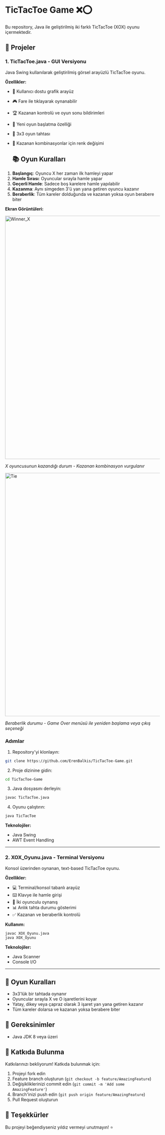 # TicTacToe Game ❌⭕

Bu repository, Java ile geliştirilmiş iki farklı TicTacToe (XOX) oyunu içermektedir.

## 📁 Projeler

### 1. TicTacToe.java - GUI Versiyonu

Java Swing kullanılarak geliştirilmiş görsel arayüzlü TicTacToe oyunu.

**Özellikler:**
- 🎨 Kullanıcı dostu grafik arayüz
- 🎮 Fare ile tıklayarak oynanabilir
- 🏆 Kazanan kontrolü ve oyun sonu bildirimleri
- 🔄 Yeni oyun başlatma özelliği
- 🎯 3x3 oyun tahtası
- 🌈 Kazanan kombinasyonlar için renk değişimi

  ## 📚 Oyun Kuralları

1. **Başlangıç**: Oyuncu X her zaman ilk hamleyi yapar
2. **Hamle Sırası**: Oyuncular sırayla hamle yapar
3. **Geçerli Hamle**: Sadece boş karelere hamle yapılabilir
4. **Kazanma**: Aynı simgeden 3'ü yan yana getiren oyuncu kazanır
5. **Beraberlik**: Tüm kareler dolduğunda ve kazanan yoksa oyun berabere biter
   

**Ekran Görüntüleri:**


<img width="726" height="793" alt="Winner_X" src="https://github.com/user-attachments/assets/cefc21f7-0da8-47da-be76-06705b88f9fb" />


*X oyuncusunun kazandığı durum - Kazanan kombinasyon vurgulanır*



<img width="723" height="793" alt="Tie" src="https://github.com/user-attachments/assets/4137bd87-35a0-45bd-88ae-765e28a2680a" />


*Beraberlik durumu - Game Over menüsü ile yeniden başlama veya çıkış seçeneği*


### Adımlar

1. Repository'yi klonlayın:
```bash
git clone https://github.com/ErenBalkis/TicTacToe-Game.git
```

2. Proje dizinine gidin:
```bash
cd TicTacToe-Game
```

3. Java dosyasını derleyin:
```bash
javac TicTacToe.java
```

4. Oyunu çalıştırın:
```bash
java TicTacToe
```


**Teknolojiler:**
- Java Swing
- AWT Event Handling

---

### 2. XOX_Oyunu.java - Terminal Versiyonu

Konsol üzerinden oynanan, text-based TicTacToe oyunu.

**Özellikler:**
- 💻 Terminal/konsol tabanlı arayüz
- ⌨️ Klavye ile hamle girişi
- 👥 İki oyunculu oynanış
- 📊 Anlık tahta durumu gösterimi
- ✅ Kazanan ve beraberlik kontrolü

**Kullanım:**
```bash
javac XOX_Oyunu.java
java XOX_Oyunu
```

**Teknolojiler:**
- Java Scanner
- Console I/O

---

## 🎯 Oyun Kuralları

- 3x3'lük bir tahtada oynanır
- Oyuncular sırayla X ve O işaretlerini koyar
- Yatay, dikey veya çapraz olarak 3 işaret yan yana getiren kazanır
- Tüm kareler dolarsa ve kazanan yoksa berabere biter

## 🚀 Gereksinimler

- Java JDK 8 veya üzeri

  
## 🤝 Katkıda Bulunma

Katkılarınızı bekliyorum! Katkıda bulunmak için:

1. Projeyi fork edin
2. Feature branch oluşturun (`git checkout -b feature/AmazingFeature`)
3. Değişikliklerinizi commit edin (`git commit -m 'Add some AmazingFeature'`)
4. Branch'inizi push edin (`git push origin feature/AmazingFeature`)
5. Pull Request oluşturun


 ## 🌟 Teşekkürler

Bu projeyi beğendiyseniz yıldız vermeyi unutmayın! ⭐

